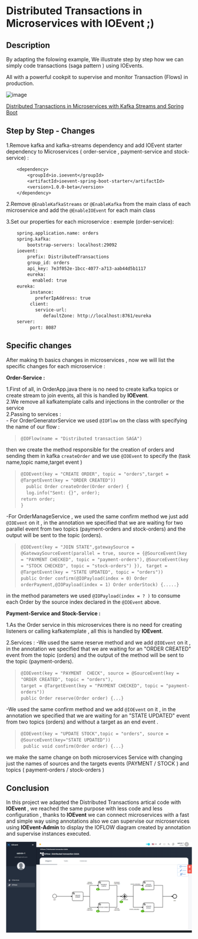 # Distributed Transactions in Microservices with IOEvent ;)

## Description
By adapting the folowing example, We illustrate step by step how we can simply code transactions (saga pattern ) using IOEvents.

All with a powerful cookpit to supervise and monitor Transaction (Flows) in production.

<img width="1351" alt="image" src="https://user-images.githubusercontent.com/4980226/153960774-f9652ac5-2f0e-40b1-b8ca-891e4ab15929.png">


[Distributed Transactions in Microservices with Kafka Streams and Spring Boot](https://piotrminkowski.com/2022/01/24/distributed-transactions-in-microservices-with-kafka-streams-and-spring-boot/)

## Step by Step - Changes

1.Remove kafka and kafka-streams dependency and add IOEvent starter dependency to Microservices ( order-service , payment-service and stock-service)   : 

		<dependency>
			<groupId>io.ioevent</groupId>
			<artifactId>ioevent-spring-boot-starter</artifactId>
			<version>1.0.0-beta</version>
		</dependency>
		 
		
2.Remove `@EnableKafkaStreams` or `@EnableKafka` from the main class of each microservice and add the `@EnableIOEvent` for each main class 

3.Set our properties for each microservice :
	exemple (order-service):
	

		spring.application.name: orders
		spring.kafka:
			bootstrap-servers: localhost:29092
		ioevent:
 		  	prefix: DistributedTransactions
   			group_id: orders
 		    api_key: 7e3f052e-1bcc-4077-a713-aab44d5b1117
    		eureka:
    		  enabled: true
		eureka:
 			 instance:
 			   preferIpAddress: true
 			 client:
  			   service-url:
  				  defaultZone: http://localhost:8761/eureka
		server:
 			 port: 8087



## Specific changes

After making th basics changes in microservices , now we will list the specific changes for each microservice : 

**Order-Service :**

1.First of all, in OrderApp.java there is no need to create kafka topics or create stream to join events, all this is handled by **IOEvent**.  <br />
2.We remove all kafkatemplate calls and injections in the controller or the service  
2.Passing to services : <br /> - For OrderGeneratorService we used `@IOFlow` on the class  with specifying the name of our flow  :  <br />


>`@IOFlow(name = "Distributed transaction SAGA")`

then we create the method responsible for the creation of orders and sending them in kafka `createOrder` and we use `@IOEvent` to specify the (task name,topic name,target event )   <br />

>`@IOEvent(key = "CREATE ORDER", topic = "orders",target = @TargetEvent(key = "ORDER CREATED"))` <br />
>`	public Order createOrder(Order order) {` <br />
>`	log.info("Sent: {}", order);` <br />
>`return order;` <br />
>`}`

-For OrderManageService , we used the same confirm method we just add `@IOEvent` on it , in the annotation we specified that we are waiting for two parallel event from two topics (payment-orders and stock-orders) and the output will be sent to the topic (orders).


>`@IOEvent(key = "JOIN STATE",gatewaySource = @GatewaySourceEvent(parallel = true, source = {@SourceEvent(key = "PAYMENT CHECKED", topic = "payment-orders"),` 
				`@SourceEvent(key = "STOCK CHECKED", topic = "stock-orders") }), `
			`target = @TargetEvent(key = "STATE UPDATED", topic = "orders"))` <br />
	   `public Order confirm(@IOPayload(index = 0) Order orderPayment,@IOPayload(index = 1) Order orderStock) {.....}`
	   
in the method parameters we used `@IOPayload(index = ? )` to consume each Order by the source index declared in the  `@IOEvent` above.
   
	   
**Payment-Service and Stock-Service :**


1.As the Order service in this microservices there is no need for creating listeners or calling kafkatemplate  ,  all this is handled by **IOEvent**.

2.Services :
-We used the same reserve method and we add `@IOEvent` on it , in the annotation we specified that we are waiting for an "ORDER CREATED" event from the topic (orders) and the output of the method will be sent to the topic (payment-orders).

>`@IOEvent(key = "PAYMENT  CHECK", source = @SourceEvent(key = "ORDER CREATED", topic = "orders"),` <br />
`target = @TargetEvent(key = "PAYMENT CHECKED", topic = "payment-orders"))` <br />
	`public Order reserve(Order order) {...}`
	

-We used the same confirm method and we add `@IOEvent` on it , in the annotation we specified that we are waiting for an "STATE UPDATED" event from two topics (orders) and without a target as an end event .

>`@IOEvent(key = "UPDATE STOCK",topic = "orders", source = @SourceEvent(key="STATE UPDATED"))`<br />
   ` public void confirm(Order order) {...}` 


we make the same change on both microservices Service with changing just the names of sources and the targets events (PAYMENT / STOCK ) and topics ( payment-orders / stock-orders )


## Conclusion

In this project we adapted the Distributed Transactions artical code with **IOEvent** , we reached the same purpose with less code and less configuration , thanks to **IOEvent** we can connect microservices with a fast and simple way using annotations also we can supervise our microservices using **IOEvent-Admin** to display the IOFLOW diagram created by annotation and supervise instances executed.

![image](https://raw.githubusercontent.com/codeoncesoftware/sample-spring-kafka-microservices/IOEvent-version/img/run%202.PNG)
